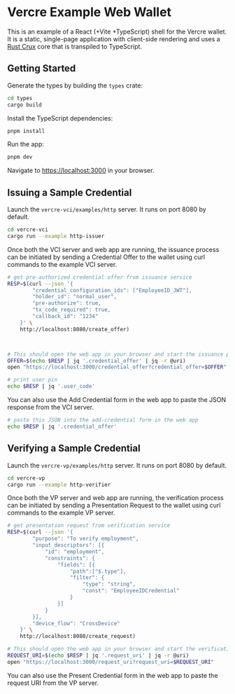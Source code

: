 # Vercre Example Web Wallet

This is an example of a React (+Vite +TypeScript) shell for the Vercre wallet. It is a static,
single-page application with client-side rendering and uses a [Rust Crux](https://github.com/redbadger/crux) core that is transpiled to TypeScript.

## Getting Started

Generate the types by building the `types` crate:

```bash
cd types
cargo build
```

Install the TypeScript dependencies:

```bash
pnpm install
```

Run the app:

```bash
pnpm dev
```

Navigate to [https://localhost:3000](https://localhost:3000) in your browser.

## Issuing a Sample Credential

Launch the `vercre-vci/examples/http` server. It runs on port 8080 by default.

```bash
cd vercre-vci
cargo run --example http-issuer
```

Once both the VCI server and web app are running, the issuance process can be initiated by sending a Credential Offer to the wallet using curl commands to the example VCI server.



```bash
# get pre-authorized credential offer from issuance service
RESP=$(curl --json '{
        "credential_configuration_ids": ["EmployeeID_JWT"],
        "holder_id": "normal_user",
        "pre-authorize": true,
        "tx_code_required": true,
        "callback_id": "1234"
    }' \
    http://localhost:8080/create_offer)



# This should open the web app in your browser and start the issuance process
OFFER=$(echo $RESP | jq '.credential_offer' | jq -r @uri)
open "https://localhost:3000/credential_offer?credential_offer=$OFFER"

# print user pin
echo $RESP | jq '.user_code'
```

You can also use the Add Credential form in the web app to paste the JSON response from the VCI server.

```bash
# paste this JSON into the add-credential form in the web app
echo $RESP | jq '.credential_offer'
```

## Verifying a Sample Credential

Launch the `vercre-vp/examples/http` server. It runs on port 8080 by default.

```bash
cd vercre-vp
cargo run --example http-verifier
```

Once both the VP server and web app are running, the verification process can be initiated by sending a Presentation Request to the wallet using curl commands to the example VP server.

```bash
# get presentation request from verification service
RESP=$(curl --json '{
        "purpose": "To verify employment",
        "input_descriptors": [{
            "id": "employment",
            "constraints": {
                "fields": [{
                    "path":["$.type"],
                    "filter": {
                        "type": "string",
                        "const": "EmployeeIDCredential"
                    }
                }]
            }
        }],
        "device_flow": "CrossDevice"
    }' \
    http://localhost:8080/create_request)

# This should open the web app in your browser and start the verification process
REQUEST_URI=$(echo $RESP | jq '.request_uri' | jq -r @uri)
open "https://localhost:3000/request_uri?request_uri=$REQUEST_URI"
```

You can also use the Present Credential form in the web app to paste the request URI from the VP server.
